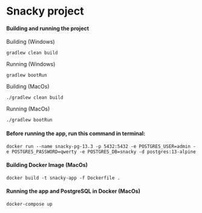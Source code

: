 # Snacky project

#### Building and running the project
Building (Windows)
```
gradlew clean build
```
Running (Windows)
```
gradlew bootRun
```
Building (MacOs)
```
./gradlew clean build
```
Running (MacOs)
```
./gradlew bootRun
```

#### Before running the app, run this command in terminal:

```
docker run --name snacky-pg-13.3 -p 5432:5432 -e POSTGRES_USER=admin -e POSTGRES_PASSWORD=qwerty -e POSTGRES_DB=snacky -d postgres:13-alpine
```

#### Building Docker Image (MacOs)
```
docker build -t snacky-app -f Dockerfile .
```

#### Running the app and PostgreSQL in Docker (MacOs)
```
docker-compose up
```
